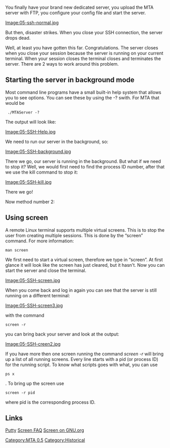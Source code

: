 You finally have your brand new dedicated server, you upload the MTA server with FTP, you configure your config file and start the server.

[Image:05-ssh-normal.jpg](/Image:05-ssh-normal.jpg.md "wikilink")

But then, disaster strikes. When you close your SSH connection, the server drops dead.

Well, at least you have gotten this far. Congratulations. The server closes when you close your session because the server is running on your current terminal. When your session closes the terminal closes and terminates the server. There are 2 ways to work around this problem.

Starting the server in background mode
--------------------------------------

Most command line programs have a small built-in help system that allows you to see options. You can see these by using the -? swith. For MTA that would be

     ./MTAServer -? 

The output will look like:

[Image:05-SSH-Help.jpg](/Image:05-SSH-Help.jpg.md "wikilink")

We need to run our server in the background, so:

[Image:05-SSH-background.jpg](/Image:05-SSH-background.jpg.md "wikilink")

There we go, our server is running in the background. But what if we need to stop it? Well, we would first need to find the process ID number, after that we use the kill command to stop it:

[Image:05-SSH-kill.jpg](/Image:05-SSH-kill.jpg.md "wikilink")

There we go!

Now method number 2:

Using screen
------------

A remote Linux terminal supports multiple virtual screens. This is to stop the user from creating multiple sessions. This is done by the “screen” command. For more information:

    man screen

We first need to start a virtual screen, therefore we type in “screen”. At first glance it will look like the screen has just cleared, but it hasn't. Now you can start the server and close the terminal.

[Image:05-SSH-screen.jpg](/Image:05-SSH-screen.jpg.md "wikilink")

When you come back and log in again you can see that the server is still running on a different terminal:

[Image:05-SSH-screen3.jpg](/Image:05-SSH-screen3.jpg.md "wikilink")

with the command

    screen -r

you can bring back your server and look at the output:

[Image:05-SSH-creen2.jpg](/Image:05-SSH-creen2.jpg.md "wikilink")

If you have more then one screen running the command *screen -r* will bring up a list of all running screens. Every line starts with a pid (or process ID) for the running script. To know what scripts goes with what, you can use

    ps x

. To bring up the screen use

    screen -r pid

where pid is the corresponding process ID.

Links
-----

[Putty](http://www.chiark.greenend.org.uk/~sgtatham/putty/)
[Screen FAQ](http://www4.informatik.uni-erlangen.de/~weigert/screen-faq.html)
[Screen on GNU.org](http://www.gnu.org/software/screen/)

[Category:MTA 0.5](/Category:MTA_0.5.md "wikilink") [Category:Historical](/Category:Historical.md "wikilink")
